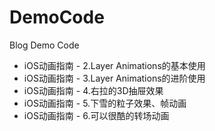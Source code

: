 # DemoCode
Blog Demo Code

* iOS动画指南 - 2.Layer Animations的基本使用
* iOS动画指南 - 3.Layer Animations的进阶使用
* iOS动画指南 - 4.右拉的3D抽屉效果
* iOS动画指南 - 5.下雪的粒子效果、帧动画
* iOS动画指南 - 6.可以很酷的转场动画